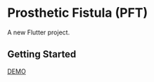 # Prosthetic Fistula (PFT)

A new Flutter project.

## Getting Started

[DEMO](https://codemunha.github.io/pft-app/)